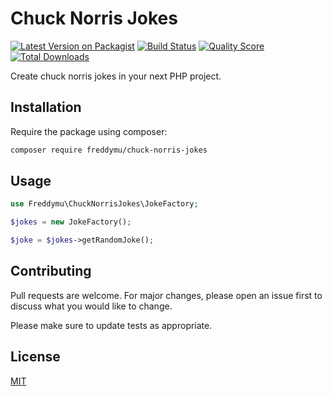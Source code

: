 # Chuck Norris Jokes

[![Latest Version on Packagist](https://img.shields.io/packagist/v/freddymu/chuck-norris-jokes.svg?style=flat-square)](https://packagist.org/packages/freddymu/chuck-norris-jokes)
[![Build Status](https://travis-ci.org/freddymu/chuck-norris-jokes.svg?branch=main)](https://travis-ci.org/freddymu/chuck-norris-jokes)
[![Quality Score](https://img.shields.io/scrutinizer/g/freddymu/chuck-norris-jokes.svg?style=flat-square)](https://scrutinizer-ci.com/g/freddymu/chuck-norris-jokes)
[![Total Downloads](https://img.shields.io/packagist/dt/freddymu/chuck-norris-jokes.svg?style=flat-square)](https://packagist.org/packages/freddymu/chuck-norris-jokes)

Create chuck norris jokes in your next PHP project.

## Installation

Require the package using composer:

```bash
composer require freddymu/chuck-norris-jokes
```

## Usage

```php
use Freddymu\ChuckNorrisJokes\JokeFactory;

$jokes = new JokeFactory();

$joke = $jokes->getRandomJoke();
```

## Contributing
Pull requests are welcome. For major changes, please open an issue first to discuss what you would like to change.

Please make sure to update tests as appropriate.

## License
[MIT](./LICENSE.md)
